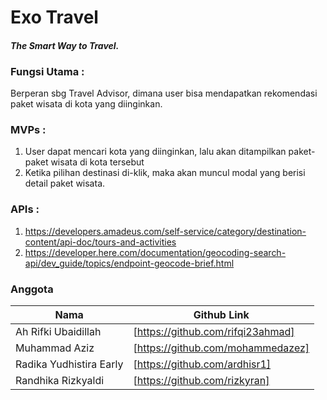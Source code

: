# Exo Travel
#### _The Smart Way to Travel._


### Fungsi Utama : 
Berperan sbg Travel Advisor, dimana user bisa mendapatkan rekomendasi paket wisata di kota yang diinginkan.

### MVPs :

1. User dapat mencari kota yang diinginkan, lalu akan ditampilkan paket-paket wisata di kota tersebut
2. Ketika pilihan destinasi di-klik, maka akan muncul modal yang berisi detail paket wisata.

### APIs :
1. https://developers.amadeus.com/self-service/category/destination-content/api-doc/tours-and-activities
2. https://developer.here.com/documentation/geocoding-search-api/dev_guide/topics/endpoint-geocode-brief.html

### Anggota

| Nama | Github Link |
| ------ | ------ |
| Ah Rifki Ubaidillah | [https://github.com/rifqi23ahmad] |
| Muhammad Aziz | [https://github.com/mohammedazez] |
| Radika Yudhistira Early | [https://github.com/ardhisr1] |
| Randhika Rizkyaldi | [https://github.com/rizkyran] |

